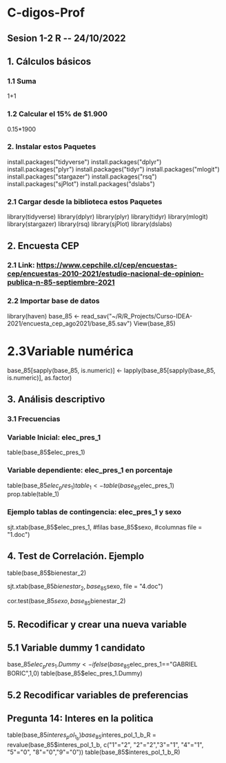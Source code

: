 # C-digos-Prof
## Sesion 1-2 R -- 24/10/2022

## 1. Cálculos básicos

### 1.1 Suma
1+1

### 1.2 Calcular el 15% de $1.900
0.15*1900

### 2. Instalar estos Paquetes 
install.packages("tidyverse")
install.packages("dplyr")
install.packages("plyr")
install.packages("tidyr")
install.packages("mlogit")
install.packages("stargazer")
install.packages("rsq")
install.packages("sjPlot")
install.packages("dslabs")

### 2.1 Cargar desde la biblioteca estos Paquetes
library(tidyverse)
library(dplyr)
library(plyr)
library(tidyr)
library(mlogit)
library(stargazer)
library(rsq)
library(sjPlot)
library(dslabs)

## 2. Encuesta CEP
### 2.1 Link: https://www.cepchile.cl/cep/encuestas-cep/encuestas-2010-2021/estudio-nacional-de-opinion-publica-n-85-septiembre-2021

### 2.2 Importar base de datos
library(haven)
base_85 <- read_sav("~/R/R_Projects/Curso-IDEA-2021/encuesta_cep_ago2021/base_85.sav")
View(base_85)

# 2.3Variable numérica
base_85[sapply(base_85, is.numeric)] <- lapply(base_85[sapply(base_85, is.numeric)], as.factor)

## 3. Análisis descriptivo

### 3.1 Frecuencias

### Variable Inicial: elec_pres_1
table(base_85$elec_pres_1)

### Variable dependiente: elec_pres_1 en porcentaje 
table(base_85$elec_pres_1)
table_1 <- table(base_85$elec_pres_1)
prop.table(table_1)


### Ejemplo tablas de contingencia: elec_pres_1 y sexo
sjt.xtab(base_85$elec_pres_1, #filas
         base_85$sexo, #columnas
         file = "1.doc")



## 4. Test de Correlación. Ejemplo
table(base_85$bienestar_2)

sjt.xtab(base_85$bienestar_2, base_85$sexo, file = "4.doc")

cor.test(base_85$sexo, base_85$bienestar_2)

## 5. Recodificar y crear una nueva variable 

## 5.1 Variable dummy 1 candidato
base_85$elec_pres_1.Dummy<-ifelse(base_85$elec_pres_1=="GABRIEL BORIC",1,0)
table(base_85$elec_pres_1.Dummy)

## 5.2 Recodificar variables de preferencias

## Pregunta 14: Interes en la politica
table(base_85$interes_pol_1_b)
base_85$interes_pol_1_b_R = revalue(base_85$interes_pol_1_b, c("1"="2", "2"="2","3"="1", "4"="1", "5"="0", "8"="0","9"="0"))
table(base_85$interes_pol_1_b_R)
